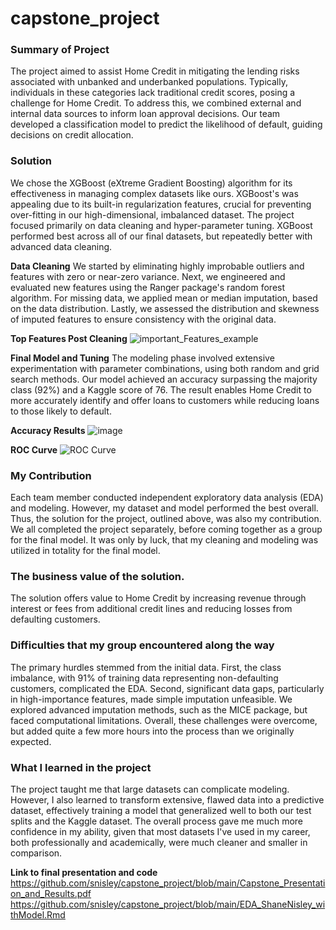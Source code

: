 # capstone_project

### Summary of Project
The project aimed to assist Home Credit in mitigating the lending risks associated with unbanked and underbanked populations. Typically, individuals in these categories lack traditional credit scores, posing a challenge for Home Credit. To address this, we combined external and internal data sources to inform loan approval decisions. Our team developed a classification model to predict the likelihood of default, guiding decisions on credit allocation.

### Solution
We chose the XGBoost (eXtreme Gradient Boosting) algorithm for its effectiveness in managing complex datasets like ours. XGBoost's was appealing due to its built-in regularization features, crucial for preventing over-fitting in our high-dimensional, imbalanced dataset. The project focused primarily on data cleaning and hyper-parameter tuning. XGBoost performed best across all of our final datasets, but repeatedly better with advanced data cleaning. 

**Data Cleaning**
We started by eliminating highly improbable outliers and features with zero or near-zero variance. Next, we engineered and evaluated new features using the Ranger package's random forest algorithm. For missing data, we applied mean or median imputation, based on the data distribution. Lastly, we assessed the distribution and skewness of imputed features to ensure consistency with the original data.

**Top Features Post Cleaning**
![important_Features_example](https://github.com/snisley/capstone_project/assets/59975473/5296f1f7-5a88-4875-9124-20f7baa2e66d)

**Final Model and Tuning**
The modeling phase involved extensive experimentation with parameter combinations, using both random and grid search methods. Our model achieved an accuracy surpassing the majority class (92%) and a Kaggle score of 76. The result enables Home Credit to more accurately identify and offer loans to customers while reducing loans to those likely to default. 

**Accuracy Results**
![image](https://github.com/snisley/capstone_project/assets/59975473/7a796aea-3a11-4c31-b4f0-388287322278)

**ROC Curve**
![ROC Curve](https://github.com/snisley/capstone_project/assets/59975473/2d79fe84-b4f3-4df6-a4e9-27ea0646b236)

### My Contribution
Each team member conducted independent exploratory data analysis (EDA) and modeling. However, my dataset and model performed the best overall. Thus, the solution for the project, outlined above, was also my contribution. We all completed the project separately, before coming together as a group for the final model. It was only by luck, that my cleaning and modeling was utilized in totality for the final model. 

### The business value of the solution.
The solution offers value to Home Credit by increasing revenue through interest or fees from additional credit lines and reducing losses from defaulting customers.

### Difficulties that my group encountered along the way
The primary hurdles stemmed from the initial data. First, the class imbalance, with 91% of training data representing non-defaulting customers, complicated the EDA. Second, significant data gaps, particularly in high-importance features, made simple imputation unfeasible. We explored advanced imputation methods, such as the MICE package, but faced computational limitations.  Overall, these challenges were overcome, but added quite a few more hours into the process than we originally expected. 

### What I learned in the project
The project taught me that large datasets can complicate modeling. However, I also learned to transform extensive, flawed data into a predictive dataset, effectively training a model that generalized well to both our test splits and the Kaggle dataset. The overall process gave me much more confidence in my ability, given that most datasets I've used in my career, both professionally and academically, were much cleaner and smaller in comparison.

**Link to final presentation and code**
https://github.com/snisley/capstone_project/blob/main/Capstone_Presentation_and_Results.pdf
https://github.com/snisley/capstone_project/blob/main/EDA_ShaneNisley_withModel.Rmd
